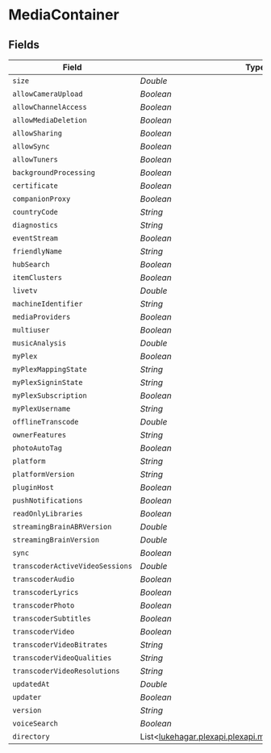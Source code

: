 # MediaContainer


## Fields

| Field                                                                                               | Type                                                                                                | Required                                                                                            | Description                                                                                         |
| --------------------------------------------------------------------------------------------------- | --------------------------------------------------------------------------------------------------- | --------------------------------------------------------------------------------------------------- | --------------------------------------------------------------------------------------------------- |
| `size`                                                                                              | *Double*                                                                                            | :heavy_minus_sign:                                                                                  | N/A                                                                                                 |
| `allowCameraUpload`                                                                                 | *Boolean*                                                                                           | :heavy_minus_sign:                                                                                  | N/A                                                                                                 |
| `allowChannelAccess`                                                                                | *Boolean*                                                                                           | :heavy_minus_sign:                                                                                  | N/A                                                                                                 |
| `allowMediaDeletion`                                                                                | *Boolean*                                                                                           | :heavy_minus_sign:                                                                                  | N/A                                                                                                 |
| `allowSharing`                                                                                      | *Boolean*                                                                                           | :heavy_minus_sign:                                                                                  | N/A                                                                                                 |
| `allowSync`                                                                                         | *Boolean*                                                                                           | :heavy_minus_sign:                                                                                  | N/A                                                                                                 |
| `allowTuners`                                                                                       | *Boolean*                                                                                           | :heavy_minus_sign:                                                                                  | N/A                                                                                                 |
| `backgroundProcessing`                                                                              | *Boolean*                                                                                           | :heavy_minus_sign:                                                                                  | N/A                                                                                                 |
| `certificate`                                                                                       | *Boolean*                                                                                           | :heavy_minus_sign:                                                                                  | N/A                                                                                                 |
| `companionProxy`                                                                                    | *Boolean*                                                                                           | :heavy_minus_sign:                                                                                  | N/A                                                                                                 |
| `countryCode`                                                                                       | *String*                                                                                            | :heavy_minus_sign:                                                                                  | N/A                                                                                                 |
| `diagnostics`                                                                                       | *String*                                                                                            | :heavy_minus_sign:                                                                                  | N/A                                                                                                 |
| `eventStream`                                                                                       | *Boolean*                                                                                           | :heavy_minus_sign:                                                                                  | N/A                                                                                                 |
| `friendlyName`                                                                                      | *String*                                                                                            | :heavy_minus_sign:                                                                                  | N/A                                                                                                 |
| `hubSearch`                                                                                         | *Boolean*                                                                                           | :heavy_minus_sign:                                                                                  | N/A                                                                                                 |
| `itemClusters`                                                                                      | *Boolean*                                                                                           | :heavy_minus_sign:                                                                                  | N/A                                                                                                 |
| `livetv`                                                                                            | *Double*                                                                                            | :heavy_minus_sign:                                                                                  | N/A                                                                                                 |
| `machineIdentifier`                                                                                 | *String*                                                                                            | :heavy_minus_sign:                                                                                  | N/A                                                                                                 |
| `mediaProviders`                                                                                    | *Boolean*                                                                                           | :heavy_minus_sign:                                                                                  | N/A                                                                                                 |
| `multiuser`                                                                                         | *Boolean*                                                                                           | :heavy_minus_sign:                                                                                  | N/A                                                                                                 |
| `musicAnalysis`                                                                                     | *Double*                                                                                            | :heavy_minus_sign:                                                                                  | N/A                                                                                                 |
| `myPlex`                                                                                            | *Boolean*                                                                                           | :heavy_minus_sign:                                                                                  | N/A                                                                                                 |
| `myPlexMappingState`                                                                                | *String*                                                                                            | :heavy_minus_sign:                                                                                  | N/A                                                                                                 |
| `myPlexSigninState`                                                                                 | *String*                                                                                            | :heavy_minus_sign:                                                                                  | N/A                                                                                                 |
| `myPlexSubscription`                                                                                | *Boolean*                                                                                           | :heavy_minus_sign:                                                                                  | N/A                                                                                                 |
| `myPlexUsername`                                                                                    | *String*                                                                                            | :heavy_minus_sign:                                                                                  | N/A                                                                                                 |
| `offlineTranscode`                                                                                  | *Double*                                                                                            | :heavy_minus_sign:                                                                                  | N/A                                                                                                 |
| `ownerFeatures`                                                                                     | *String*                                                                                            | :heavy_minus_sign:                                                                                  | N/A                                                                                                 |
| `photoAutoTag`                                                                                      | *Boolean*                                                                                           | :heavy_minus_sign:                                                                                  | N/A                                                                                                 |
| `platform`                                                                                          | *String*                                                                                            | :heavy_minus_sign:                                                                                  | N/A                                                                                                 |
| `platformVersion`                                                                                   | *String*                                                                                            | :heavy_minus_sign:                                                                                  | N/A                                                                                                 |
| `pluginHost`                                                                                        | *Boolean*                                                                                           | :heavy_minus_sign:                                                                                  | N/A                                                                                                 |
| `pushNotifications`                                                                                 | *Boolean*                                                                                           | :heavy_minus_sign:                                                                                  | N/A                                                                                                 |
| `readOnlyLibraries`                                                                                 | *Boolean*                                                                                           | :heavy_minus_sign:                                                                                  | N/A                                                                                                 |
| `streamingBrainABRVersion`                                                                          | *Double*                                                                                            | :heavy_minus_sign:                                                                                  | N/A                                                                                                 |
| `streamingBrainVersion`                                                                             | *Double*                                                                                            | :heavy_minus_sign:                                                                                  | N/A                                                                                                 |
| `sync`                                                                                              | *Boolean*                                                                                           | :heavy_minus_sign:                                                                                  | N/A                                                                                                 |
| `transcoderActiveVideoSessions`                                                                     | *Double*                                                                                            | :heavy_minus_sign:                                                                                  | N/A                                                                                                 |
| `transcoderAudio`                                                                                   | *Boolean*                                                                                           | :heavy_minus_sign:                                                                                  | N/A                                                                                                 |
| `transcoderLyrics`                                                                                  | *Boolean*                                                                                           | :heavy_minus_sign:                                                                                  | N/A                                                                                                 |
| `transcoderPhoto`                                                                                   | *Boolean*                                                                                           | :heavy_minus_sign:                                                                                  | N/A                                                                                                 |
| `transcoderSubtitles`                                                                               | *Boolean*                                                                                           | :heavy_minus_sign:                                                                                  | N/A                                                                                                 |
| `transcoderVideo`                                                                                   | *Boolean*                                                                                           | :heavy_minus_sign:                                                                                  | N/A                                                                                                 |
| `transcoderVideoBitrates`                                                                           | *String*                                                                                            | :heavy_minus_sign:                                                                                  | N/A                                                                                                 |
| `transcoderVideoQualities`                                                                          | *String*                                                                                            | :heavy_minus_sign:                                                                                  | N/A                                                                                                 |
| `transcoderVideoResolutions`                                                                        | *String*                                                                                            | :heavy_minus_sign:                                                                                  | N/A                                                                                                 |
| `updatedAt`                                                                                         | *Double*                                                                                            | :heavy_minus_sign:                                                                                  | N/A                                                                                                 |
| `updater`                                                                                           | *Boolean*                                                                                           | :heavy_minus_sign:                                                                                  | N/A                                                                                                 |
| `version`                                                                                           | *String*                                                                                            | :heavy_minus_sign:                                                                                  | N/A                                                                                                 |
| `voiceSearch`                                                                                       | *Boolean*                                                                                           | :heavy_minus_sign:                                                                                  | N/A                                                                                                 |
| `directory`                                                                                         | List<[lukehagar.plexapi.plexapi.models.operations.Directory](../../models/operations/Directory.md)> | :heavy_minus_sign:                                                                                  | N/A                                                                                                 |